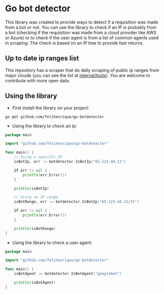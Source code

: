 # Go bot detector

This library was created to provide ways to detect if a requisition was made from a bot or not.
You can use the library to check if an IP is probably from a bot (checking if the requisition was made from a cloud provider like AWS or Azure) or to check if the user agent is from a list of common agents used in scraping. The check is based on an IP tree to provide fast returns.

## Up to date ip ranges list

This repository has a scraper that do daily scraping of public ip ranges from major clouds (you can see the list at <a href="https://github.com/felihenrique/go-botdetector/tree/master/internal/tools">internal/tools</a>). You are welcome to contribute with more open data.

## Using the library

- First install the library on your project:
```
go get github.com/felihenrique/go-botdetector
```

- Using the library to check an ip:
```go
package main

import "github.com/felihenrique/go-botdetector"

func main() {
	// Using a specific IP
	isBotIp, err := botdetector.IsBotIp("65.123.44.11")

	if err != nil {
		println(err.Error())
	}

	println(isBotIp)

	// Using an IP range
	isBotRange, err := botdetector.IsBotIp("65.123.44.11/21")

	if err != nil {
		println(err.Error())
	}

	println(isBotRange)
}
```

- Using the library to check a user agent:
```go
package main

import "github.com/felihenrique/go-botdetector"

func main() {
	isBotAgent := botdetector.IsBotAgent("googlebot")

	println(isBotAgent)
}
```


